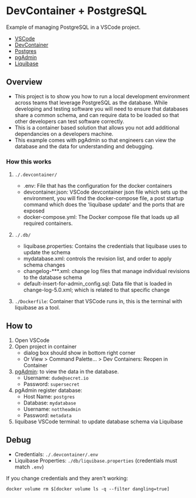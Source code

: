 # DevContainer + PostgreSQL
Example of managing PostgreSQL in a VSCode project.
- [VSCode](https://code.visualstudio.com/)
- [DevContainer](https://code.visualstudio.com/docs/devcontainers/containers)
- [Postgres](https://www.postgresql.org/)
- [pgAdmin](https://www.pgadmin.org/)
- [Liquibase](https://www.liquibase.org/)

## Overview
- This project is to show you how to run a local development environment across teams that leverage PostgreSQL as the database. While developing and testing software you will need to ensure that databases share a common schema, and can require data to be loaded so that other developers can test software correctly.
- This is a container based solution that allows you not add additional dependancies on a developers machine.
- This example comes with pgAdmin so that engineers can view the database and the data for understanding and debugging.

### How this works

1. `./.devcontainer/`

    - .env: File that has the configuration for the docker containers
    - devcontainer.json: VSCode devcontainer json file which sets up the environment, you will find the docker-compose file, a post startup command which does the 'liquibase update' and the ports that are exposed
    - docker-compose.yml: The Docker compose file that loads up all required containers.
    
2. `./.db/`

    - liquibase.properties: Contains the credentials that liquibase uses to update the schema
    - mydatabase.xml: controls the revision list, and order to apply schema changes
    - changelog-***.xml: change log files that manage individual revisions to the database schema
    - default-insert-for-admin_config.sql: Data file that is loaded in change-log-5.0.xml; which is related to that specific change
3. `./Dockerfile`: Container that VSCode runs in, this is the terminal with liquibase as a tool.

## How to

1. Open VSCode
2. Open project in container
    - dialog box should show in bottom right corner
    - Or View > Command Palette... > Dev Containers: Reopen in Container
3. [pgAdmin](http://localhost:5050): to view the data in the database.
    - Username: `dude@secret.io`
    - Password: `supersecret`
4. pgAdmin register database:
    - Host Name: `postgres`
    - Database: `mydatabase`
    - Username: `nottheadmin`
    - Password: `metadata`
5. liquibase VSCode terminal: to update database schema via Liquibase


## Debug

- Credentials: `./.devcontainer/.env`
- Liquibase Properties: `./db/liquibase.properties` (credentials must match `.env`)

If you change credentials and they aren't working:
```
docker volume rm $[docker volume ls -q --filter dangling=true]
```
